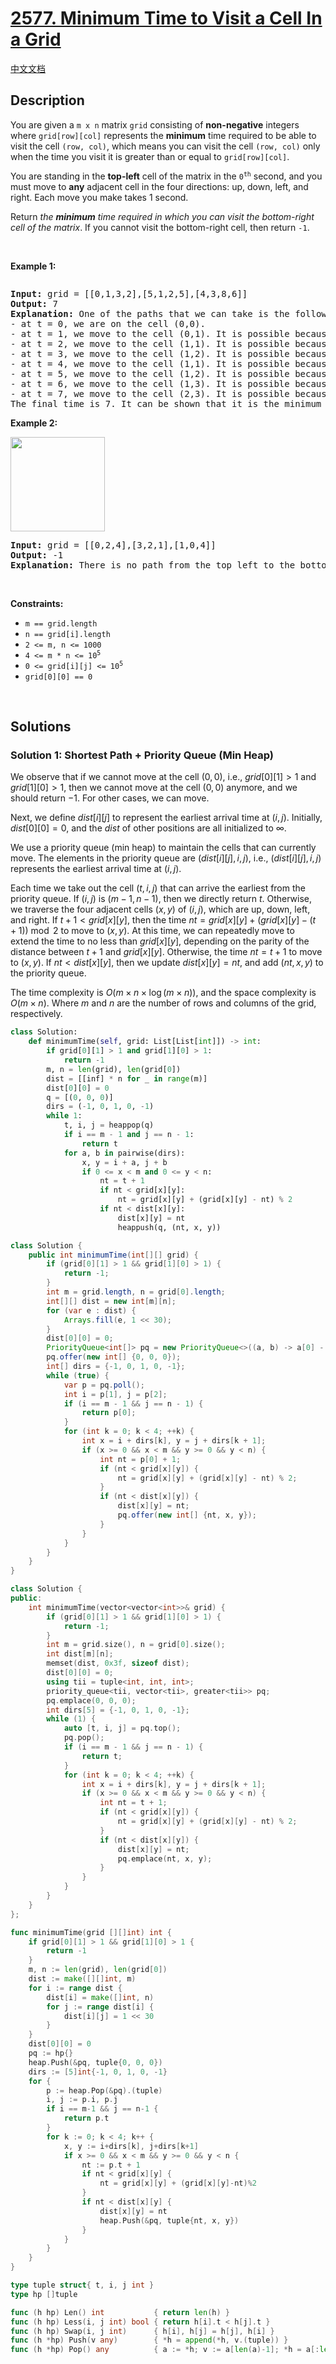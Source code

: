 # [2577. Minimum Time to Visit a Cell In a Grid](https://leetcode.com/problems/minimum-time-to-visit-a-cell-in-a-grid)

[中文文档](/solution/2500-2599/2577.Minimum%20Time%20to%20Visit%20a%20Cell%20In%20a%20Grid/README.md)

## Description

<p>You are given a <code>m x n</code> matrix <code>grid</code> consisting of <b>non-negative</b> integers where <code>grid[row][col]</code> represents the <strong>minimum</strong> time required to be able to visit the cell <code>(row, col)</code>, which means you can visit the cell <code>(row, col)</code> only when the time you visit it is greater than or equal to <code>grid[row][col]</code>.</p>

<p>You are standing in the <strong>top-left</strong> cell of the matrix in the <code>0<sup>th</sup></code> second, and you must move to <strong>any</strong> adjacent cell in the four directions: up, down, left, and right. Each move you make takes 1 second.</p>

<p>Return <em>the <strong>minimum</strong> time required in which you can visit the bottom-right cell of the matrix</em>. If you cannot visit the bottom-right cell, then return <code>-1</code>.</p>

<p>&nbsp;</p>
<p><strong class="example">Example 1:</strong></p>

<p><img alt="" src="https://spcdn.pages.dev/leetcode/problems/2577.Minimum%20Time%20to%20Visit%20a%20Cell%20In%20a%20Grid/images/yetgriddrawio-8.png" /></p>

<pre>
<strong>Input:</strong> grid = [[0,1,3,2],[5,1,2,5],[4,3,8,6]]
<strong>Output:</strong> 7
<strong>Explanation:</strong> One of the paths that we can take is the following:
- at t = 0, we are on the cell (0,0).
- at t = 1, we move to the cell (0,1). It is possible because grid[0][1] &lt;= 1.
- at t = 2, we move to the cell (1,1). It is possible because grid[1][1] &lt;= 2.
- at t = 3, we move to the cell (1,2). It is possible because grid[1][2] &lt;= 3.
- at t = 4, we move to the cell (1,1). It is possible because grid[1][1] &lt;= 4.
- at t = 5, we move to the cell (1,2). It is possible because grid[1][2] &lt;= 5.
- at t = 6, we move to the cell (1,3). It is possible because grid[1][3] &lt;= 6.
- at t = 7, we move to the cell (2,3). It is possible because grid[2][3] &lt;= 7.
The final time is 7. It can be shown that it is the minimum time possible.
</pre>

<p><strong class="example">Example 2:</strong></p>

<p><img alt="" src="https://spcdn.pages.dev/leetcode/problems/2577.Minimum%20Time%20to%20Visit%20a%20Cell%20In%20a%20Grid/images/yetgriddrawio-9.png" style="width: 151px; height: 151px;" /></p>

<pre>
<strong>Input:</strong> grid = [[0,2,4],[3,2,1],[1,0,4]]
<strong>Output:</strong> -1
<strong>Explanation:</strong> There is no path from the top left to the bottom-right cell.
</pre>

<p>&nbsp;</p>
<p><strong>Constraints:</strong></p>

<ul>
	<li><code>m == grid.length</code></li>
	<li><code>n == grid[i].length</code></li>
	<li><code>2 &lt;= m, n &lt;= 1000</code></li>
	<li><code>4 &lt;= m * n &lt;= 10<sup>5</sup></code></li>
	<li><code>0 &lt;= grid[i][j] &lt;= 10<sup>5</sup></code></li>
	<li><code>grid[0][0] == 0</code></li>
</ul>

<p>&nbsp;</p>
<style type="text/css">.spoilerbutton {display:block; border:dashed; padding: 0px 0px; margin:10px 0px; font-size:150%; font-weight: bold; color:#000000; background-color:cyan; outline:0; 
}
.spoiler {overflow:hidden;}
.spoiler > div {-webkit-transition: all 0s ease;-moz-transition: margin 0s ease;-o-transition: all 0s ease;transition: margin 0s ease;}
.spoilerbutton[value="Show Message"] + .spoiler > div {margin-top:-500%;}
.spoilerbutton[value="Hide Message"] + .spoiler {padding:5px;}
</style>

## Solutions

### Solution 1: Shortest Path + Priority Queue (Min Heap)

We observe that if we cannot move at the cell $(0, 0)$, i.e., $grid[0][1] > 1$ and $grid[1][0] > 1$, then we cannot move at the cell $(0, 0)$ anymore, and we should return $-1$. For other cases, we can move.

Next, we define $dist[i][j]$ to represent the earliest arrival time at $(i, j)$. Initially, $dist[0][0] = 0$, and the $dist$ of other positions are all initialized to $\infty$.

We use a priority queue (min heap) to maintain the cells that can currently move. The elements in the priority queue are $(dist[i][j], i, j)$, i.e., $(dist[i][j], i, j)$ represents the earliest arrival time at $(i, j)$.

Each time we take out the cell $(t, i, j)$ that can arrive the earliest from the priority queue. If $(i, j)$ is $(m - 1, n - 1)$, then we directly return $t$. Otherwise, we traverse the four adjacent cells $(x, y)$ of $(i, j)$, which are up, down, left, and right. If $t + 1 < grid[x][y]$, then the time $nt = grid[x][y] + (grid[x][y] - (t + 1)) \bmod 2$ to move to $(x, y)$. At this time, we can repeatedly move to extend the time to no less than $grid[x][y]$, depending on the parity of the distance between $t + 1$ and $grid[x][y]$. Otherwise, the time $nt = t + 1$ to move to $(x, y)$. If $nt < dist[x][y]$, then we update $dist[x][y] = nt$, and add $(nt, x, y)$ to the priority queue.

The time complexity is $O(m \times n \times \log (m \times n))$, and the space complexity is $O(m \times n)$. Where $m$ and $n$ are the number of rows and columns of the grid, respectively.

<!-- tabs:start -->

```python
class Solution:
    def minimumTime(self, grid: List[List[int]]) -> int:
        if grid[0][1] > 1 and grid[1][0] > 1:
            return -1
        m, n = len(grid), len(grid[0])
        dist = [[inf] * n for _ in range(m)]
        dist[0][0] = 0
        q = [(0, 0, 0)]
        dirs = (-1, 0, 1, 0, -1)
        while 1:
            t, i, j = heappop(q)
            if i == m - 1 and j == n - 1:
                return t
            for a, b in pairwise(dirs):
                x, y = i + a, j + b
                if 0 <= x < m and 0 <= y < n:
                    nt = t + 1
                    if nt < grid[x][y]:
                        nt = grid[x][y] + (grid[x][y] - nt) % 2
                    if nt < dist[x][y]:
                        dist[x][y] = nt
                        heappush(q, (nt, x, y))
```

```java
class Solution {
    public int minimumTime(int[][] grid) {
        if (grid[0][1] > 1 && grid[1][0] > 1) {
            return -1;
        }
        int m = grid.length, n = grid[0].length;
        int[][] dist = new int[m][n];
        for (var e : dist) {
            Arrays.fill(e, 1 << 30);
        }
        dist[0][0] = 0;
        PriorityQueue<int[]> pq = new PriorityQueue<>((a, b) -> a[0] - b[0]);
        pq.offer(new int[] {0, 0, 0});
        int[] dirs = {-1, 0, 1, 0, -1};
        while (true) {
            var p = pq.poll();
            int i = p[1], j = p[2];
            if (i == m - 1 && j == n - 1) {
                return p[0];
            }
            for (int k = 0; k < 4; ++k) {
                int x = i + dirs[k], y = j + dirs[k + 1];
                if (x >= 0 && x < m && y >= 0 && y < n) {
                    int nt = p[0] + 1;
                    if (nt < grid[x][y]) {
                        nt = grid[x][y] + (grid[x][y] - nt) % 2;
                    }
                    if (nt < dist[x][y]) {
                        dist[x][y] = nt;
                        pq.offer(new int[] {nt, x, y});
                    }
                }
            }
        }
    }
}
```

```cpp
class Solution {
public:
    int minimumTime(vector<vector<int>>& grid) {
        if (grid[0][1] > 1 && grid[1][0] > 1) {
            return -1;
        }
        int m = grid.size(), n = grid[0].size();
        int dist[m][n];
        memset(dist, 0x3f, sizeof dist);
        dist[0][0] = 0;
        using tii = tuple<int, int, int>;
        priority_queue<tii, vector<tii>, greater<tii>> pq;
        pq.emplace(0, 0, 0);
        int dirs[5] = {-1, 0, 1, 0, -1};
        while (1) {
            auto [t, i, j] = pq.top();
            pq.pop();
            if (i == m - 1 && j == n - 1) {
                return t;
            }
            for (int k = 0; k < 4; ++k) {
                int x = i + dirs[k], y = j + dirs[k + 1];
                if (x >= 0 && x < m && y >= 0 && y < n) {
                    int nt = t + 1;
                    if (nt < grid[x][y]) {
                        nt = grid[x][y] + (grid[x][y] - nt) % 2;
                    }
                    if (nt < dist[x][y]) {
                        dist[x][y] = nt;
                        pq.emplace(nt, x, y);
                    }
                }
            }
        }
    }
};
```

```go
func minimumTime(grid [][]int) int {
	if grid[0][1] > 1 && grid[1][0] > 1 {
		return -1
	}
	m, n := len(grid), len(grid[0])
	dist := make([][]int, m)
	for i := range dist {
		dist[i] = make([]int, n)
		for j := range dist[i] {
			dist[i][j] = 1 << 30
		}
	}
	dist[0][0] = 0
	pq := hp{}
	heap.Push(&pq, tuple{0, 0, 0})
	dirs := [5]int{-1, 0, 1, 0, -1}
	for {
		p := heap.Pop(&pq).(tuple)
		i, j := p.i, p.j
		if i == m-1 && j == n-1 {
			return p.t
		}
		for k := 0; k < 4; k++ {
			x, y := i+dirs[k], j+dirs[k+1]
			if x >= 0 && x < m && y >= 0 && y < n {
				nt := p.t + 1
				if nt < grid[x][y] {
					nt = grid[x][y] + (grid[x][y]-nt)%2
				}
				if nt < dist[x][y] {
					dist[x][y] = nt
					heap.Push(&pq, tuple{nt, x, y})
				}
			}
		}
	}
}

type tuple struct{ t, i, j int }
type hp []tuple

func (h hp) Len() int           { return len(h) }
func (h hp) Less(i, j int) bool { return h[i].t < h[j].t }
func (h hp) Swap(i, j int)      { h[i], h[j] = h[j], h[i] }
func (h *hp) Push(v any)        { *h = append(*h, v.(tuple)) }
func (h *hp) Pop() any          { a := *h; v := a[len(a)-1]; *h = a[:len(a)-1]; return v }
```

<!-- tabs:end -->

<!-- end -->

